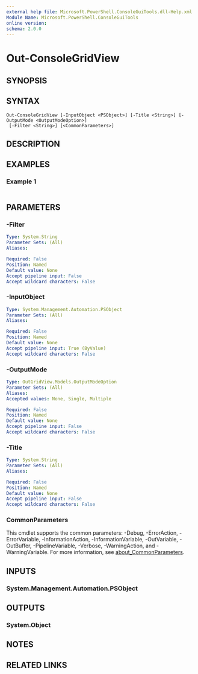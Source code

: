 ```yaml
---
external help file: Microsoft.PowerShell.ConsoleGuiTools.dll-Help.xml
Module Name: Microsoft.PowerShell.ConsoleGuiTools
online version:
schema: 2.0.0
---
```


# Out-ConsoleGridView

## SYNOPSIS


## SYNTAX

```
Out-ConsoleGridView [-InputObject <PSObject>] [-Title <String>] [-OutputMode <OutputModeOption>]
 [-Filter <String>] [<CommonParameters>]
```

## DESCRIPTION


## EXAMPLES

### Example 1
```powershell

```



## PARAMETERS

### -Filter


```yaml
Type: System.String
Parameter Sets: (All)
Aliases:

Required: False
Position: Named
Default value: None
Accept pipeline input: False
Accept wildcard characters: False
```

### -InputObject


```yaml
Type: System.Management.Automation.PSObject
Parameter Sets: (All)
Aliases:

Required: False
Position: Named
Default value: None
Accept pipeline input: True (ByValue)
Accept wildcard characters: False
```

### -OutputMode


```yaml
Type: OutGridView.Models.OutputModeOption
Parameter Sets: (All)
Aliases:
Accepted values: None, Single, Multiple

Required: False
Position: Named
Default value: None
Accept pipeline input: False
Accept wildcard characters: False
```

### -Title


```yaml
Type: System.String
Parameter Sets: (All)
Aliases:

Required: False
Position: Named
Default value: None
Accept pipeline input: False
Accept wildcard characters: False
```

### CommonParameters
This cmdlet supports the common parameters: -Debug, -ErrorAction, -ErrorVariable, -InformationAction, -InformationVariable, -OutVariable, -OutBuffer, -PipelineVariable, -Verbose, -WarningAction, and -WarningVariable. For more information, see [about_CommonParameters](http://go.microsoft.com/fwlink/?LinkID=113216).

## INPUTS

### System.Management.Automation.PSObject

## OUTPUTS

### System.Object
## NOTES

## RELATED LINKS
